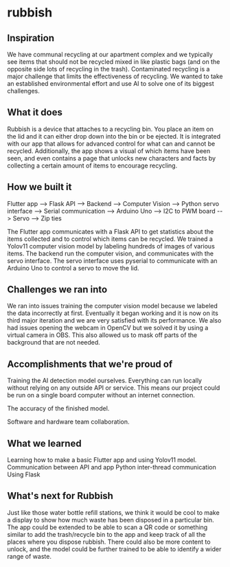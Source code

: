 # rubbish
## Inspiration
We have communal recycling at our apartment complex and we typically see items that should not be recycled mixed in like plastic bags (and on the opposite side lots of recycling in the trash). Contaminated recycling is a major challenge that limits the effectiveness of recycling. We wanted to take an established environmental effort and use AI to solve one of its biggest challenges. 

## What it does
Rubbish is a device that attaches to a recycling bin. You place an item on the lid and it can either drop down into the bin or be ejected. It is integrated with our app that allows for advanced control for what can and cannot be recycled. Additionally, the app shows a visual of which items have been seen, and even contains a page that unlocks new characters and facts by collecting a certain amount of items to encourage recycling.

## How we built it
Flutter app --> Flask API --> Backend --> Computer Vision --> Python servo interface --> Serial communication --> Arduino Uno --> I2C to PWM board --> Servo --> Zip ties

The Flutter app communicates with a Flask API to get statistics about the items collected and to control which items can be recycled. We trained a Yolov11 computer vision model by labeling hundreds of images of various items. The backend run the computer vision, and communicates with the servo interface. The servo interface uses pyserial to communicate with an Arduino Uno to control a servo to move the lid.

## Challenges we ran into
We ran into issues training the computer vision model because we labeled the data incorrectly at first. Eventually it began working and it is now on its third major iteration and we are very satisfied with its performance. We also had issues opening the webcam in OpenCV but we solved it by using a virtual camera in OBS. This also allowed us to mask off parts of the background that are not needed.

## Accomplishments that we're proud of
Training the AI detection model ourselves. Everything can run locally without relying on any outside API or service. This means our project could be run on a single board computer without an internet connection.

The accuracy of the finished model. 

Software and hardware team collaboration.

## What we learned
Learning how to make a basic Flutter app and using Yolov11 model. 
Communication between API and app
Python inter-thread communication
Using Flask

## What's next for Rubbish
Just like those water bottle refill stations, we think it would be cool to make a display to show how much waste has been disposed in a particular bin. The app could be extended to be able to scan a QR code or something similar to add the trash/recycle bin to the app and keep track of all the places where you dispose rubbish. There could also be more content to unlock, and the model could be further trained to be able to identify a wider range of waste. 
